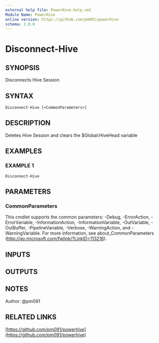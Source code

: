 ```yaml
---
external help file: PowerHive-help.xml
Module Name: PowerHive
online version: https://github.com/pm091/powerhive
schema: 2.0.0
---
```


# Disconnect-Hive

## SYNOPSIS
Disconnects Hive Session

## SYNTAX

```
Disconnect-Hive [<CommonParameters>]
```

## DESCRIPTION
Deletes Hive Session and clears the $Global:HiveHead variable

## EXAMPLES

### EXAMPLE 1
```
Disconnect-Hive
```

## PARAMETERS

### CommonParameters
This cmdlet supports the common parameters: -Debug, -ErrorAction, -ErrorVariable, -InformationAction, -InformationVariable, -OutVariable, -OutBuffer, -PipelineVariable, -Verbose, -WarningAction, and -WarningVariable. For more information, see about_CommonParameters (http://go.microsoft.com/fwlink/?LinkID=113216).

## INPUTS

## OUTPUTS

## NOTES
Author: @pm091

## RELATED LINKS

[https://github.com/pm091/powerhive](https://github.com/pm091/powerhive)


